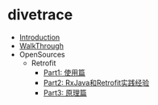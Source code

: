 # divetrace


* [Introduction](README.md)
* [WalkThrough](fragments/kotlin.md)
* OpenSources
  * Retrofit
    * [Part1: 使用篇](dive-open-source/网络库：Retrofit（一）：使用篇.md)
    * [Part2: RxJava和Retrofit实践经验](dive-open-source/网络库：Retrofit（二）：RxJava和Retrofit实践经验.md)
    * [Part3: 原理篇](dive-open-source/网络库：Retrofit（三）：原理篇.md)




